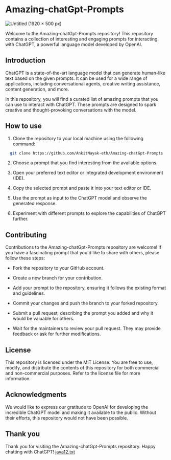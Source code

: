 
# Amazing-chatGpt-Prompts

![Untitled (1920 × 500 px)](https://github.com/AnkitNayak-eth/Amazing-chatGpt-Prompts/assets/52006128/64a57a4f-a326-4fc2-a603-9ac2671e22dc)

Welcome to the Amazing-chatGpt-Prompts repository! This repository contains a collection of interesting and engaging prompts for interacting with ChatGPT, a powerful language model developed by OpenAI.


## Introduction

ChatGPT is a state-of-the-art language model that can generate human-like text based on the given prompts. It can be used for a wide range of applications, including conversational agents, creative writing assistance, content generation, and more.

In this repository, you will find a curated list of amazing prompts that you can use to interact with ChatGPT. These prompts are designed to spark creative and thought-provoking conversations with the model.

## How to use

1. Clone the repository to your local machine using the following command:
```bash
  git clone https://github.com/AnkitNayak-eth/Amazing-chatGpt-Prompts

```
2. Choose a prompt that you find interesting from the available options.

3. Open your preferred text editor or integrated development environment (IDE).

4. Copy the selected prompt and paste it into your text editor or IDE.

5. Use the prompt as input to the ChatGPT model and observe the generated response.

6. Experiment with different prompts to explore the capabilities of ChatGPT further.
## Contributing

Contributions to the Amazing-chatGpt-Prompts repository are welcome! If you have a fascinating prompt that you'd like to share with others, please follow these steps:

- Fork the repository to your GitHub account.

- Create a new branch for your contribution.

- Add your prompt to the repository, ensuring it follows the existing format and guidelines.

- Commit your changes and push the branch to your forked repository.

- Submit a pull request, describing the prompt you added and why it would be valuable for others.

- Wait for the maintainers to review your pull request. They may provide feedback or ask for further modifications.


## License

This repository is licensed under the MIT License. You are free to use, modify, and distribute the contents of this repository for both commercial and non-commercial purposes. Refer to the license file for more information.
## Acknowledgments

We would like to express our gratitude to OpenAI for developing the incredible ChatGPT model and making it available to the public. Without their efforts, this repository would not have been possible.
## Thank you

Thank you for visiting the Amazing-chatGpt-Prompts repository. Happy chatting with ChatGPT!
[java12.txt](https://github.com/AnkitNayak-eth/Amazing-chatGpt-Prompts/files/12043460/java12.txt)
